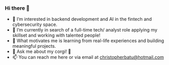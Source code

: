 ### Hi there 👋

- 🧠 I’m interested in backend development and AI in the fintech and cybersecurity space.
- 🌱 I’m currently in search of a full-time tech/ analyst role applying my skillset and working with talented people!
- 💞 What motivates me is learning from real-life experiences and building meaningful projects.
- 💬 Ask me about my corgi! 🐶
- 📫 You can reach me here or via email at christopherbatu@hotmail.com
